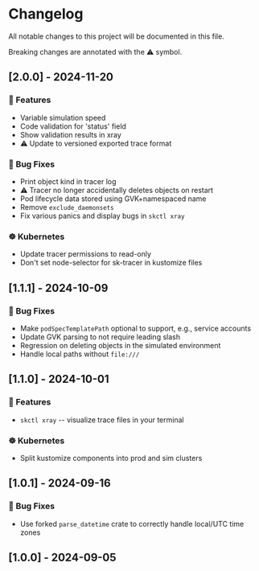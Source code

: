 # Changelog

All notable changes to this project will be documented in this file.

Breaking changes are annotated with the ⚠️ symbol.

## [2.0.0] - 2024-11-20

### 🚀 Features

- Variable simulation speed
- Code validation for 'status' field
- Show validation results in xray
- ⚠️  Update to versioned exported trace format

### 🐛 Bug Fixes

- Print object kind in tracer log
- ⚠️  Tracer no longer accidentally deletes objects on restart
- Pod lifecycle data stored using GVK+namespaced name
- Remove `exclude_daemonsets`
- Fix various panics and display bugs in `skctl xray`

### ☸️ Kubernetes

- Update tracer permissions to read-only
- Don't set node-selector for sk-tracer in kustomize files

## [1.1.1] - 2024-10-09

### 🐛 Bug Fixes

- Make `podSpecTemplatePath` optional to support, e.g., service accounts
- Update GVK parsing to not require leading slash
- Regression on deleting objects in the simulated environment
- Handle local paths without `file:///`

## [1.1.0] - 2024-10-01

### 🚀 Features

- `skctl xray` -- visualize trace files in your terminal

### ☸️ Kubernetes

- Split kustomize components into prod and sim clusters

## [1.0.1] - 2024-09-16

### 🐛 Bug Fixes

- Use forked `parse_datetime` crate to correctly handle local/UTC time zones

## [1.0.0] - 2024-09-05

<!-- generated by git-cliff -->
